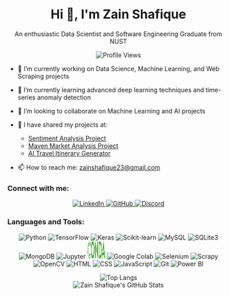 <p align="center">
  <h1 align="center">Hi 👋, I'm Zain Shafique</h1>
  <p align="center">An enthusiastic Data Scientist and Software Engineering Graduate from NUST</p>
</p>

<p align="center">
  <img src="https://komarev.com/ghpvc/?username=zshafique25" alt="Profile Views"/>
</p>

- 🔭 I’m currently working on Data Science, Machine Learning, and Web Scraping projects

- 🌱 I’m currently learning advanced deep learning techniques and time-series anomaly detection

- 👯 I’m looking to collaborate on Machine Learning and AI projects

- 📝 I have shared my projects at:
  - [Sentiment Analysis Project](https://github.com/zshafique25/Sentiment-Analysis)
  - [Maven Market Analysis Project](https://github.com/zshafique25/Maven-market-analysis)
  - [AI Travel Itinerary Generator](https://github.com/zshafique25/AI-Travel-Itinerary-Generator)

- 📫 How to reach me:
zainshafique23@gmail.com

### Connect with me:
<p align="center">
  <a href="https://www.linkedin.com/in/zain-shafique-8b0a56274/" target="_blank">
    <img src="https://img.icons8.com/color/48/000000/linkedin.png" alt="LinkedIn" width="40" height="40"/>
  </a>
  <a href="https://github.com/zshafique25" target="_blank">
    <img src="https://img.icons8.com/color/48/000000/github--v1.png" alt="GitHub" width="40" height="40"/>
  </a>
  <a href="https://discord.com/invite/zain_25_1999" target="_blank">
    <img src="https://img.icons8.com/color/48/000000/discord-logo.png" alt="Discord" width="40" height="40"/>
  </a>
</p>

### Languages and Tools:

<p align="center">
  <img src="https://img.icons8.com/color/48/000000/python--v1.png" alt="Python" width="40" height="40"/> 
  <img src="https://img.icons8.com/color/48/000000/tensorflow.png" alt="TensorFlow" width="40" height="40"/> 
  <img src="https://keras.io/img/logo.png" alt="Keras" width="70" height="40"/>
  <img src="https://raw.githubusercontent.com/scikit-learn/scikit-learn/main/doc/logos/scikit-learn-logo.png" alt="Scikit-learn" width="70" height="40"/>
  <img src="https://img.icons8.com/color/48/000000/mysql-logo.png" alt="MySQL" width="40" height="40"/>
  <img src="https://img.icons8.com/ios-filled/50/000000/sqlite.png" alt="SQLite3" width="40" height="40"/>
  <img src="https://img.icons8.com/color/48/000000/mongodb.png" alt="MongoDB" width="40" height="40"/> 
  <img src="https://jupyter.org/assets/homepage/main-logo.svg" alt="Jupyter" width="40" height="40"/>
  <img src="https://raw.githubusercontent.com/conda/conda-docs/master/docs/source/img/conda_logo.svg" alt="Anaconda" width="40" height="40"/>
  <img src="https://colab.research.google.com/img/colab_favicon_256px.png" alt="Google Colab" width="40" height="40"/>
  <img src="https://img.icons8.com/color/48/000000/selenium-test-automation.png" alt="Selenium" width="40" height="40"/>
  <img src="https://scrapy.org/img/scrapylogo.png" alt="Scrapy" width="70" height="40"/>
  <img src="https://img.icons8.com/color/48/000000/opencv.png" alt="OpenCV" width="40" height="40"/>
  <img src="https://img.icons8.com/color/48/000000/html-5--v1.png" alt="HTML" width="40" height="40"/> 
  <img src="https://img.icons8.com/color/48/000000/css3.png" alt="CSS" width="40" height="40"/>
  <img src="https://img.icons8.com/color/48/000000/javascript--v1.png" alt="JavaScript" width="40" height="40"/> 
  <img src="https://img.icons8.com/color/48/000000/git.png" alt="Git" width="40" height="40"/> 
  <img src="https://img.icons8.com/color/48/000000/power-bi.png" alt="Power BI" width="40" height="40"/>
</p>

<div align="center">
  <img src="https://github-readme-stats.vercel.app/api/top-langs/?username=zshafique25&layout=compact&theme=radical" alt="Top Langs" />
</div>

<div align="center">
  <img src="https://github-readme-stats.vercel.app/api?username=zshafique25&show_icons=true&theme=radical" alt="Zain Shafique's GitHub Stats" />
</div>
